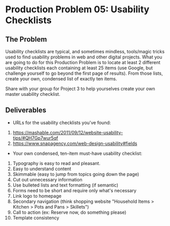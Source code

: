 # Production Problem 05: Usability Checklists

## The Problem

Usability checklists are typical, and sometimes mindless, tools/magic tricks used to find usability
problems in web and other digital projects. What you are going to do for this Production Problem is
to locate at least 2 different usability checklists each containing at least 25 items (use Google,
but challenge yourself to go beyond the first page of results). From those lists, create your own,
condensed list of exactly ten items.

Share with your group for Project 3 to help yourselves create
your own master usability checklist.

## Deliverables

* URLs for the usability checklists you've found:

1. https://mashable.com/2011/09/12/website-usability-tips/#QH7Gp7wur5qf
2. https://www.snapagency.com/web-design-usability#fields

* Your own condensed, ten-item must-have usability checklist:

1. Typography is easy to read and pleasant.
2. Easy to understand content
3. Skimmable (easy to jump from topics going down the page)
4. Cut out unnecessary information
5. Use bulleted lists and text formatting (if semantic)
6. Forms need to be short and require only what's necessary
7. Link logo to homepage
8. Secondary navigation (think shopping website "Household Items > Kitchen > Pots and Pans > Skillets")
9. Call to action (ex: Reserve now, do something please)
10. Template consistency
